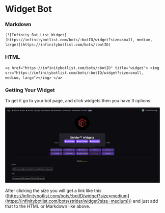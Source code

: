 # Widget Bot

### Markdown

```text
[![Infinity Bot List Widget](https://infinitybotlist.com/bots/:botID/widget?size=small, medium, large)](https://infinitybotlist.com/bots/:botID)
```

### HTML

```text
<a href="https://infinitybotlist.com/bots/:botID" title="widget"> <img src="https://infinitybotlist.com/bots/:botID/widget?size=small, medium, large"></img> </a>
```

### Getting Your Widget

To get it go to your bot page, and click widgets then you have 3 options:

![](../.gitbook/assets/be55f150bbfc9d9fb2c71f566a3b8986.png)

After clicking the size you will get a link like this \([https://infinitybotlist.com/bots/:botID/widget?size=medium](https://infinitybotlist.com/bots/strider/widget?size=medium)\) and just add that to the HTML or Markdown like above.

